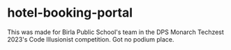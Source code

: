 # hotel-booking-portal

This was made for Birla Public School's team in the DPS Monarch Techzest 2023's Code Illusionist competition. Got no podium place.
